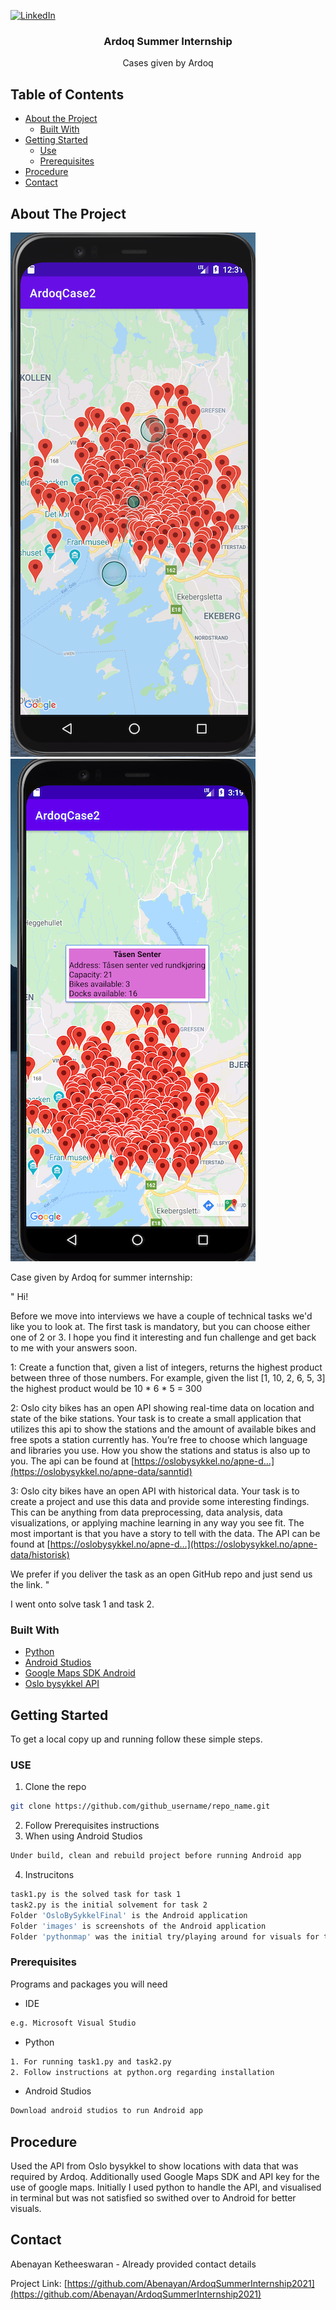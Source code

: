 [![LinkedIn][linkedin-shield]][linkedin-url]
<br />
  <h3 align="center">Ardoq Summer Internship</h3>
  <p align="center">
    Cases given by Ardoq
  </p>
</p>



<!-- TABLE OF CONTENTS -->
## Table of Contents

* [About the Project](#about-the-project)
  * [Built With](#built-with)
* [Getting Started](#getting-started)
  * [Use](#use)
  * [Prerequisites](#prerequisites)
* [Procedure](#procedure)
* [Contact](#contact)



<!-- ABOUT THE PROJECT -->
## About The Project

![Android app screenshot 1][androidapp1]
![Android app screenshot 2][androidapp2]

Case given by Ardoq for summer internship:

"
Hi!

Before we move into interviews we have a couple of technical tasks we'd like you to look at. The first task is mandatory, but you can choose either one of 2 or 3. I hope you find it interesting and fun challenge and get back to me with your answers soon.

1: Create a function that, given a list of integers, returns the highest product between three of those numbers. For example, given the list [1, 10, 2, 6, 5, 3] the highest product would be 10 * 6 * 5 = 300

2: Oslo city bikes has an open API showing real-time data on location and state of the bike stations.
Your task is to create a small application that utilizes this api to show the stations and the amount of available bikes and free spots a station currently has. You’re free to choose which language and libraries you use. How you show the stations and status is also up to you.
The api can be found at  [https://oslobysykkel.no/apne-d…](https://oslobysykkel.no/apne-data/sanntid) 

3: Oslo city bikes have an open API with historical data.
Your task is to create a project and use this data and provide some interesting findings. This can be anything from data preprocessing, data analysis, data visualizations, or applying machine learning in any way you see fit. The most important is that you have a story to tell with the data.
The API can be found at  [https://oslobysykkel.no/apne-d…](https://oslobysykkel.no/apne-data/historisk) 

We prefer if you deliver the task as an open GitHub repo and just send us the link.
"

I went onto solve task 1 and task 2.

### Built With

* [Python](https://www.python.org)
* [Android Studios](https://developer.android.com/studio)
* [Google Maps SDK Android](https://developers.google.com/maps/documentation/android-sdk/overview)
* [Oslo bysykkel API](https://oslobysykkel.no/apne-data/sanntid)


## Getting Started

To get a local copy up and running follow these simple steps.

### USE

1. Clone the repo
```sh
git clone https://github.com/github_username/repo_name.git
```
2. Follow Prerequisites instructions
3. When using Android Studios
```sh
Under build, clean and rebuild project before running Android app
```
4. Instrucitons
```sh
task1.py is the solved task for task 1
task2.py is the initial solvement for task 2
Folder 'OsloBySykkelFinal' is the Android application
Folder 'images' is screenshots of the Android application
Folder 'pythonmap' was the initial try/playing around for visuals for task 2 
```

### Prerequisites

Programs and packages you will need
* IDE
```sh
e.g. Microsoft Visual Studio
```
* Python
```sh
1. For running task1.py and task2.py
2. Follow instructions at python.org regarding installation
```
* Android Studios
```sh
Download android studios to run Android app
```

## Procedure

Used the API from Oslo bysykkel to show locations with data that was required by Ardoq. Additionally used Google Maps SDK and API key for the use of google maps. Initially I used python to handle the API, and visualised in terminal but was not satisfied so swithed over to Android for better visuals. 

## Contact

Abenayan Ketheeswaran - Already provided contact details

Project Link: [https://github.com/Abenayan/ArdoqSummerInternship2021](https://github.com/Abenayan/ArdoqSummerInternship2021)




[androidapp1]: images/picture1.png
[androidapp2]: images/picture2.png
[linkedin-shield]: https://img.shields.io/badge/-LinkedIn-black.svg?style=flat-square&logo=linkedin&colorB=555
[linkedin-url]: https://linkedin.com/in/abenayan